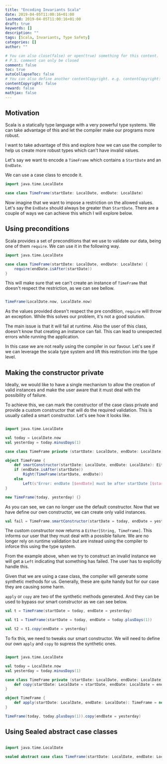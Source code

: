 ```yaml
---
title: "Encoding Invariants Scala"
date: 2019-04-05T11:00:16+01:00
lastmod: 2019-04-05T11:00:16+01:00
draft: true
keywords: []
description: ""
tags: [Scala, Invariants, Type Safety]
categories: []
author: ""

# You can also close(false) or open(true) something for this content.
# P.S. comment can only be closed
comment: false
toc: true
autoCollapseToc: false
# You can also define another contentCopyright. e.g. contentCopyright: "This is another copyright."
contentCopyright: false
reward: false
mathjax: false
---
```


<!--more-->

## Motivation
Scala is a statically type language with a very powerful type systems. We can take advantage of this and let the compiler make our programs more robust.

I want to take advantage of this and explore how we can use the compiler to help us create more robust types which can't have invalid values.

Let's say we want to encode a `TimeFrame` which contains a `StartDate` and an `EndDate`.

We can use a case class to encode it.

```scala mdoc
import java.time.LocalDate

case class TimeFrame(startDate: LocalDate, endDate: LocalDate)
```

Now imagine that we want to impose a restriction on the allowed values. Let's say the `EndDate` should always be greater than `StartDate`.
There are a couple of ways we can achieve this which I will explore below.

## Using preconditions

Scala provides a set of preconditions that we use to validate our data, being one of them `require`.
We can use it in the following way.

```scala mdoc:reset
import java.time.LocalDate

case class TimeFrame(startDate: LocalDate, endDate: LocalDate) {
    require(endDate.isAfter(startDate))
}
```

This will make sure that we can't create an instance of `TimeFrame` that doesn't respect the restriction, as we can see bellow.

```scala mdoc:crash

TimeFrame(LocalDate.now, LocalDate.now)

```
As the values provided doesn't respect the pre conditiion, `require` will throw an exception.
While this solves our problem, it's not a good solution. 

The main issue is that it will fail at runtime. Also the user of this class, doesn't know that creating an instance can fail. This can lead to unexpected errors while running the application.

In this case we are not really using the compiler in our favour.
Let's see if we can leverage the scala type system and lift this restriction into the type level.

## Making the constructor private

Ideally, we would like to have a single mechanism to allow the creation of valid instances and make the user aware that it must deal with the possibility of failure.

To achieve this, we can mark the constructor of the case class private and provide a custom constructor that will do the required validation. This is usually called a smart constructor.
Let's see how it looks like.

```scala mdoc:reset

import java.time.LocalDate

val today = LocalDate.now
val yesterday = today.minusDays(1)

case class TimeFrame private (startDate: LocalDate, endDate: LocalDate)

object TimeFrame {
    def smartConstructor(startDate: LocalDate, endDate: LocalDate): Either[String, TimeFrame] = 
    if (endDate.isAfter(startDate)) 
        Right(TimeFrame(startDate, endDate)) 
    else 
        Left(s"Error: endDate [$endDate] must be after startDate [$startDate]")
}
```

```scala mdoc:fail
new TimeFrame(today, yesterday) {}
```
As you can see, we can no longer use the default constructor. 
Now that we have define our own constructor, we can create only valid instances.
```scala mdoc
val fail = TimeFrame.smartConstructor(startDate = today, endDate = yesterday)
```
The custom constructor now returns a `Either[String, TimeFrame]`. This informs our user that they must deal with a possible failure.
We are no longer rely on runtime validation but are instead using the compiler to inforce this using the type system.

From the example above, when we try to construct an invalid instance we will get a `Left` indicating that something has failed. The user has to explicitly handle this.

Given that we are using a case class, the compiler will generate some synthetic methods for us. Generally, these are quite handy but for our case they are causing some harm.

`apply` or `copy` are two of the synthetic methods generated. And they can be used to bypass our smart constructor as we can see below.

```scala mdoc
val t = TimeFrame(startDate = today, endDate = yesterday)

val t1 = TimeFrame(startDate = today, endDate = today.plusDays(1))

val t2 = t1.copy(endDate = yesterday)
```

To fix this, we need to tweaks our smart constructor. We will need to define our own `apply` and `copy` to supress the synthetic ones.

```scala mdoc:reset

import java.time.LocalDate

val today = LocalDate.now
val yesterday = today.minusDays(1)

case class TimeFrame private (startDate: LocalDate, endDate: LocalDate) {
    def copy(startDate: LocalDate = startDate, endDate: LocalDate = endDate): TimeFrame = TimeFrame(starDate, endDate)
}

object TimeFrame {
    def apply(startDate: LocalDate, endDate: LocalDate): TimeFrame = new TimeFrame(startDate, endDate)
}
```

```scala mdoc:fail
TimeFrame(today, today.plusDays(1)).copy(endDate = yesterday)
```


## Using Sealed abstract case classes
```scala mdoc:reset

import java.time.LocalDate

sealed abstract case class TimeFrame(startDate: LocalDate, endDate: LocalDate)
```